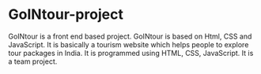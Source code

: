 # GoINtour-project
GoINtour is a front end based project. GoINtour is based on Html, CSS and JavaScript. It is basically a tourism website which helps people to explore tour packages in India. It is programmed using HTML, CSS, JavaScript.
It is a team project.
